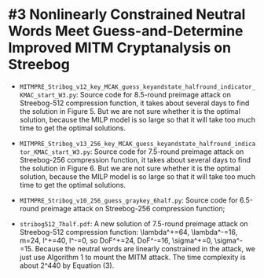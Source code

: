 #3 Nonlinearly Constrained Neutral Words Meet Guess-and-Determine Improved MITM Cryptanalysis on Streebog
==
* `MITMPRE_Stribog_v12_key_MCAK_guess_keyandstate_halfround_indicator_KMAC_start_W3.py`: Source code for 8.5-round preimage attack on Streebog-512 compression function, it takes about several days to find the solution in Figure 5. But we are not sure whether it is the optimal solution, because the MILP model is so large so that it will take too much time to get the optimal solutions.

* `MITMPRE_Stribog_v13_256_key_MCAK_guess_keyandstate_halfround_indicator_KMAC_start_W3.py`: Source code for 7.5-round preimage attack on Streebog-256 compression function, it takes about several days to find the solution in Figure 6. But we are not sure whether it is the optimal solution, because the MILP model is so large so that it will take too much time to get the optimal solutions.

* `MITMPRE_Stribog_v10_256_guess_graykey_6half.py`: Source code for 6.5-round preimage attack on Streebog-256 compression function;

* `stribog512_7half.pdf`: A new solution of 7.5-round preimage attack on Streebog-512 compression function: \lambda^+=64, \lambda^-=16, m=24, l^+=40, l^-=0, so DoF^+=24, DoF^-=16, \sigma^+=0, \sigma^-=15. Because the neutral words are linearly constrained in the attack, we just use Algorithm 1 to mount the MITM attack. The time complexity is about 2^440 by Equation (3).
